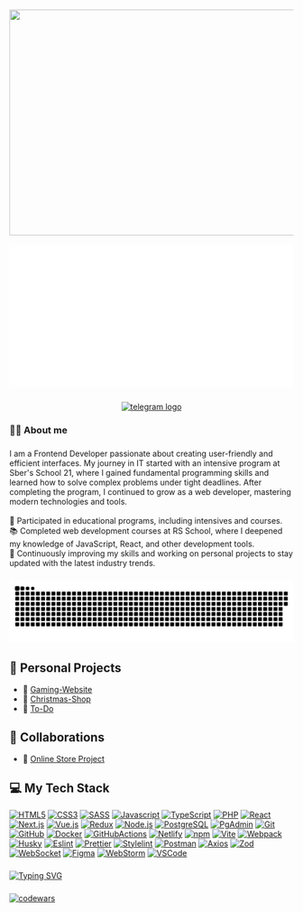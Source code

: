 ### 

<div align="center">
  <img height="400" width="800" src="https://user-images.githubusercontent.com/74038190/225813708-98b745f2-7d22-48cf-9150-083f1b00d6c9.gif" />
</div>
<p align="center">
  <img src="banner.svg" alt="Hey <DEVELOPERS/> I'm DenisShag">
</p>

###

<div align="center">
  <a href="https://t.me/ShagDenis" target="_blank">
    <img src="https://img.shields.io/static/v1?message=Telegram&logo=telegram&label=&color=2CA5E0&logoColor=white&labelColor=&style=for-the-badge" height="25" alt="telegram logo"  />
  </a>
</div>

### 

<h3 align="left">👩‍💻  About me</h3>

###

<p align="left">
  I am a Frontend Developer passionate about creating user-friendly and efficient interfaces. My journey in IT started with an intensive program at Sber's School 21, where I gained fundamental programming skills and learned how to solve complex problems under tight deadlines. After completing the program, I continued to grow as a web developer, mastering modern technologies and tools.<br><br>
  🔭 Participated in educational programs, including intensives and courses.<br>
  📚 Completed web development courses at RS School, where I deepened my knowledge of JavaScript, React, and other development tools.<br>
  🚀 Continuously improving my skills and working on personal projects to stay updated with the latest industry trends.
</p>

###

<p align="center">
 <img width="600" src="assets/github-snake.svg" alt="snake"/>
</p>

###
<h2>🌟 Personal Projects</h2>

- 🎠 [Gaming-Website](https://shag-gaming.netlify.app/)
- 🌲 [Christmas-Shop](https://denisshagi.github.io/Christmas-Shop/)
- 📝 [To-Do](https://denisshagi.github.io/clean-code-s1e1/)

<h2>🤝 Collaborations</h2>

- 🏣 [Online Store Project](https://mxm-practice.netlify.app/)

### 

<h2>💻  My Tech Stack</h2>

[![HTML5][HTML5]][HTML5-url]
[![CSS3][CSS3]][CSS3-url]
[![SASS][SASS]][SASS-url]
[![Javascript][Javascript]][Javascript-url]
[![TypeScript][TypeScript]][TypeScript-url] 
[![PHP][PHP]][PHP-url]
[![React][React]][React-url]
[![Next.js][Next.js]][Nextjs-url]
[![Vue.js][Vue.js]][Vuejs-url]
[![Redux][Redux]][Redux-url]
[![Node.js][Node.js]][Nodejs-url]
[![PostgreSQL][PostgreSQL]][PostgreSQL-url]
[![PgAdmin][PgAdmin]][PgAdmin-url]
[![Git][Git]][Git-url]
[![GitHub][GitHub]][GitHub-url]
[![Docker][Docker]][Docker-url]
[![GitHubActions][GitHubActions]][GitHubActions-url]
[![Netlify][Netlify]][Netlify-url]
[![npm][npm]][npm-url]
[![Vite][Vite]][Vite-url]
[![Webpack][Webpack]][Webpack-url]
[![Husky][Husky]][Husky-url]
[![Eslint][Eslint]][Eslint-url]
[![Prettier][Prettier]][Prettier-url]
[![Stylelint][Stylelint]][Stylelint-url]
[![Postman][Postman]][Postman-url]
[![Axios][Axios]][Axios-url]
[![Zod][Zod]][Zod-url]
[![WebSocket][WebSocket]][WebSocket-url]
[![Figma][Figma]][Figma-url]
[![WebStorm][WebStorm]][WebStorm-url]
[![VSCode][VSCode]][VSCode-url]

[HTML5]: https://img.shields.io/badge/html5-E34F26.svg?style=for-the-badge&logo=html5&logoColor=white
[HTML5-url]: https://html.com/html5/
[CSS3]: https://img.shields.io/badge/css3-1572B6?style=for-the-badge&logo=css3&logoColor=white
[CSS3-url]: https://developer.mozilla.org/en-US/docs/Web/CSS
[SASS]: https://img.shields.io/badge/sass-CC6699?style=for-the-badge&logo=sass&logoColor=white
[SASS-url]: https://sass-lang.com/
[Javascript]: https://img.shields.io/badge/javascript-F7DF1E?style=for-the-badge&logo=javascript&logoColor=white
[Javascript-url]: https://developer.mozilla.org/en-US/docs/Web/JavaScript
[TypeScript]: https://img.shields.io/badge/TypeScript-3178C6.svg?style=for-the-badge&logo=typescript&logoColor=white
[TypeScript-url]: https://www.typescriptlang.org
[PHP]: https://img.shields.io/badge/php-777BB4?style=for-the-badge&logo=php&logoColor=white  
[PHP-url]: https://www.php.net/  
[React]: https://img.shields.io/badge/react-61DAFB.svg?style=for-the-badge&logo=react&logoColor=white
[React-url]: https://react.dev/
[Next.js]: https://img.shields.io/badge/next.js-000000?style=for-the-badge&logo=next.js&logoColor=white
[Nextjs-url]: https://nextjs.org/
[Vue.js]: https://img.shields.io/badge/vue.js-4FC08D?style=for-the-badge&logo=vue.js&logoColor=white  
[Vuejs-url]: https://vuejs.org/  
[Redux]: https://img.shields.io/badge/redux-764ABC.svg?style=for-the-badge&logo=redux&logoColor=white
[Redux-url]: https://redux.js.org/
[Node.js]: https://img.shields.io/badge/node.js-339933?style=for-the-badge&logo=node.js&logoColor=white
[Nodejs-url]: https://nodejs.org/
[PostgreSQL]: https://img.shields.io/badge/postgresql-336791.svg?style=for-the-badge&logo=postgresql&logoColor=white
[PostgreSQL-url]: https://www.postgresql.org/
[PgAdmin]: https://img.shields.io/badge/pgadmin-007ACC.svg?style=for-the-badge&logo=pgadmin&logoColor=white
[PgAdmin-url]: https://www.pgadmin.org/
[Git]: https://img.shields.io/badge/git-F05032?style=for-the-badge&logo=git&logoColor=white
[Git-url]: https://git-scm.com/
[GitHub]: https://img.shields.io/badge/github-181717?style=for-the-badge&logo=github&logoColor=white
[GitHub-url]: https://github.com/
[Docker]: https://img.shields.io/badge/docker-2496ED?style=for-the-badge&logo=docker&logoColor=white
[Docker-url]: https://www.docker.com/
[GitHubActions]: https://img.shields.io/badge/githubactions-2088FF?style=for-the-badge&logo=githubactions&logoColor=white
[GitHubActions-url]: https://github.com/features/actions
[Netlify]: https://img.shields.io/badge/netlify-00C7B7.svg?style=for-the-badge&logo=netlify&logoColor=white
[Netlify-url]: https://www.netlify.com/
[npm]: https://img.shields.io/badge/npm-CB3837?style=for-the-badge&logo=npm&logoColor=white
[npm-url]: https://www.npmjs.com/
[Vite]: https://img.shields.io/badge/vite-646CFF?style=for-the-badge&logo=vite&logoColor=white
[Vite-url]: https://vitejs.dev/
[Webpack]: https://img.shields.io/badge/webpack-8DD6F9?style=for-the-badge&logo=webpack&logoColor=white
[Webpack-url]: https://webpack.js.org/
[Husky]: https://img.shields.io/badge/Husky-F05032?style=for-the-badge&logo=furrynetwork&logoColor=white
[Husky-url]: https://typicode.github.io/husky/
[Eslint]: https://img.shields.io/badge/eslint-4B32C3?style=for-the-badge&logo=eslint&logoColor=white
[Eslint-url]: https://eslint.org/
[Prettier]: https://img.shields.io/badge/prettier-F7B93E?style=for-the-badge&logo=prettier&logoColor=263238
[Prettier-url]: https://prettier.io/
[Stylelint]: https://img.shields.io/badge/stylelint-263238?style=for-the-badge&logo=stylelint&logoColor=white
[Stylelint-url]: https://stylelint.io/
[Postman]: https://img.shields.io/badge/postman-FF6C37?style=for-the-badge&logo=postman&logoColor=white
[Postman-url]: https://www.postman.com/
[Axios]: https://img.shields.io/badge/axios-5A29E4?style=for-the-badge&logo=axios&logoColor=white
[Axios-url]: https://axios-http.com/
[Zod]: https://img.shields.io/badge/-Zod-3E67B1?style=for-the-badge&logo=zod&logoColor=white
[Zod-url]: https://zod.dev/
[WebSocket]: https://img.shields.io/badge/WebSocket-615EFF?style=for-the-badge&logoColor=white
[WebSocket-url]: https://developer.mozilla.org/en-US/docs/Web/API/WebSocket
[Figma]: https://img.shields.io/badge/figma-F24E1E?style=for-the-badge&logo=figma&logoColor=white
[Figma-url]: https://www.figma.com/
[WebStorm]: https://img.shields.io/badge/webstorm-000000?style=for-the-badge&logo=webstorm&logoColor=white
[WebStorm-url]: https://www.jetbrains.com/webstorm/
[VSCode]: https://img.shields.io/badge/VSCode-0078d7?style=for-the-badge&logoColor=white
[VSCode-url]: https://code.visualstudio.com/


###

[![Typing SVG](https://readme-typing-svg.demolab.com?font=Fira+Code&size=24&pause=1000&color=156EF7&width=435&lines=My+profile+codewars)](https://git.io/typing-svg)

###

[![codewars](https://www.codewars.com/users/DenisShagi/badges/large)](https://www.codewars.com/users/DenisShagi)

###

<!--START_SECTION:waka-->
<!--END_SECTION:waka-->

